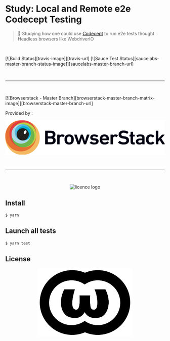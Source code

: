 # Study: Local and Remote e2e Codecept Testing

> :microscope: Studying how one could use [Codecept](https://codecept.io/) to run e2e tests thought Headless browsers like WebdriverIO



<br>

[![Build Status][travis-image]][travis-url]
[![Sauce Test Status][saucelabs-master-branch-status-image]][saucelabs-master-branch-url]


<br>

---

<br>

[![Browserstack - Master Branch][browserstack-master-branch-matrix-image]][browserstack-master-branch-url]

Provided by :

<p align=center>
  <a href="https://www.browserstack.com" title="BrowserStack">
  <picture>
    <source srcset="./.github/Browserstack-logo.svg" type="image/svg+xml">
    <img src="./.github/Browserstack-logo@2x.png" alt="Browserstack">
  </picture>
  </a>
</p>

<br>

---

<br>

<p align=center>
<img alt="licence logo" width=777 src=https://i.makeagif.com/media/11-24-2016/aamCBF.gif>
</p>



## Install

```sh
$ yarn
```

## Launch all tests

```sh
$ yarn test
```


## License

<p align=center>
<a href="./LICENSE"><img alt="licence logo" width=300 src=./.github/WTFPL_logo.svg></a>
</p>
